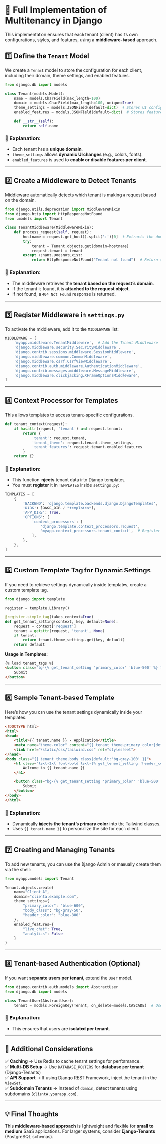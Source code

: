 # 🏰 Full Implementation of Multitenancy in Django

This implementation ensures that each tenant (client) has its own configurations, styles, and features, using a **middleware-based** approach.

## 1️⃣ Define the `Tenant` Model
We create a `Tenant` model to store the configuration for each client, including their domain, theme settings, and enabled features.

```python
from django.db import models

class Tenant(models.Model):
    name = models.CharField(max_length=100)
    domain = models.CharField(max_length=100, unique=True)
    theme_settings = models.JSONField(default=dict)  # Stores UI configurations
    enabled_features = models.JSONField(default=dict)  # Stores feature toggles

    def __str__(self):
        return self.name
```

### 📌 Explanation:
- Each tenant has a **unique domain**.
- `theme_settings` allows **dynamic UI changes** (e.g., colors, fonts).
- `enabled_features` is used to **enable or disable features per client**.

---

## 2️⃣ Create a Middleware to Detect Tenants
Middleware automatically detects which tenant is making a request based on the domain.

```python
from django.utils.deprecation import MiddlewareMixin
from django.http import HttpResponseNotFound
from .models import Tenant

class TenantMiddleware(MiddlewareMixin):
    def process_request(self, request):
        hostname = request.get_host().split(':')[0]  # Extracts the domain
        try:
            tenant = Tenant.objects.get(domain=hostname)
            request.tenant = tenant
        except Tenant.DoesNotExist:
            return HttpResponseNotFound("Tenant not found")  # Return 404 if tenant is missing
```

### 📌 Explanation:
- The middleware retrieves the **tenant based on the request’s domain**.
- If the tenant is found, it is **attached to the request object**.
- If not found, a `404 Not Found` response is returned.

---

## 3️⃣ Register Middleware in `settings.py`
To activate the middleware, add it to the `MIDDLEWARE` list:

```python
MIDDLEWARE = [
    'myapp.middleware.TenantMiddleware',  # Add the Tenant Middleware
    'django.middleware.security.SecurityMiddleware',
    'django.contrib.sessions.middleware.SessionMiddleware',
    'django.middleware.common.CommonMiddleware',
    'django.middleware.csrf.CsrfViewMiddleware',
    'django.contrib.auth.middleware.AuthenticationMiddleware',
    'django.contrib.messages.middleware.MessageMiddleware',
    'django.middleware.clickjacking.XFrameOptionsMiddleware',
]
```

---

## 4️⃣ Context Processor for Templates
This allows templates to access tenant-specific configurations.

```python
def tenant_context(request):
    if hasattr(request, 'tenant') and request.tenant:
        return {
            'tenant': request.tenant,
            'tenant_theme': request.tenant.theme_settings,
            'tenant_features': request.tenant.enabled_features
        }
    return {}
```

### 📌 Explanation:
- This function **injects** tenant data into Django templates.
- You must **register** it in `TEMPLATES` inside `settings.py`:

```python
TEMPLATES = [
    {
        'BACKEND': 'django.template.backends.django.DjangoTemplates',
        'DIRS': [BASE_DIR / "templates"],
        'APP_DIRS': True,
        'OPTIONS': {
            'context_processors': [
                'django.template.context_processors.request',
                'myapp.context_processors.tenant_context',  # Register the processor
            ],
        },
    },
]
```

---

## 5️⃣ Custom Template Tag for Dynamic Settings
If you need to retrieve settings dynamically inside templates, create a custom template tag.

```python
from django import template

register = template.Library()

@register.simple_tag(takes_context=True)
def get_tenant_setting(context, key, default=None):
    request = context['request']
    tenant = getattr(request, 'tenant', None)
    if tenant:
        return tenant.theme_settings.get(key, default)
    return default
```

**Usage in Templates:**
```html
{% load tenant_tags %}
<button class="bg-{% get_tenant_setting 'primary_color' 'blue-500' %} text-white p-2 rounded">
    Submit
</button>
```

---

## 6️⃣ Sample Tenant-based Template
Here’s how you can use the tenant settings dynamically inside your templates.

```html
<!DOCTYPE html>
<html>
<head>
    <title>{{ tenant.name }} - Application</title>
    <meta name="theme-color" content="{{ tenant_theme.primary_color|default:'#3B82F6' }}">
    <link href="/static/css/tailwind.css" rel="stylesheet">
</head>
<body class="{{ tenant_theme.body_class|default:'bg-gray-100' }}">
    <h1 class="text-2xl font-bold text-{% get_tenant_setting 'header_color' 'gray-800' %}">
        Welcome to {{ tenant.name }}
    </h1>

    <button class="bg-{% get_tenant_setting 'primary_color' 'blue-500' %} text-white p-2 rounded">
        Submit
    </button>
</body>
</html>
```

### 📌 Explanation:
- Dynamically **injects the tenant’s primary color** into the Tailwind classes.
- Uses `{{ tenant.name }}` to personalize the site for each client.

---

## 7️⃣ Creating and Managing Tenants
To add new tenants, you can use the Django Admin or manually create them via the shell:

```python
from myapp.models import Tenant

Tenant.objects.create(
    name="Client A",
    domain="clienta.example.com",
    theme_settings={
        "primary_color": "blue-600",
        "body_class": "bg-gray-50",
        "header_color": "blue-800"
    },
    enabled_features={
        "live_chat": True,
        "analytics": False
    }
)
```

---

## 8️⃣ Tenant-based Authentication (Optional)
If you want **separate users per tenant**, extend the `User` model.

```python
from django.contrib.auth.models import AbstractUser
from django.db import models

class TenantUser(AbstractUser):
    tenant = models.ForeignKey(Tenant, on_delete=models.CASCADE)  # Users belong to a tenant
```

### 📌 Explanation:
- This ensures that users are **isolated per tenant**.

---

## 🚀 Additional Considerations
✅ **Caching** → Use Redis to cache tenant settings for performance.  
✅ **Multi-DB Setup** → Use `DATABASE_ROUTERS` for **database per tenant** (Django-Tenants).  
✅ **API Support** → If using Django REST Framework, inject the tenant in the `ViewSet`.  
✅ **Subdomain Tenants** → Instead of `domain`, detect tenants using subdomains (`clientA.yourapp.com`).  

---

## 💡 Final Thoughts
This **middleware-based approach** is lightweight and flexible for **small to medium** SaaS applications. For larger systems, consider **Django-Tenants** (PostgreSQL schemas).
